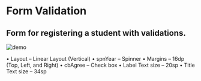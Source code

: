 # Form Validation 
## Form for registering a student with validations.

![demo](https://github.com/shashperera/FormValidation_Kotlin/assets/40666122/f0305c60-2a56-4e59-b9db-bf8c15681b53)

• Layout – Linear Layout (Vertical) 
• spnYear – Spinner 
• Margins – 16dp (Top, Left, and Right) 
• cbAgree – Check box 
• Label Text size – 20sp 
• Title Text size – 34sp
